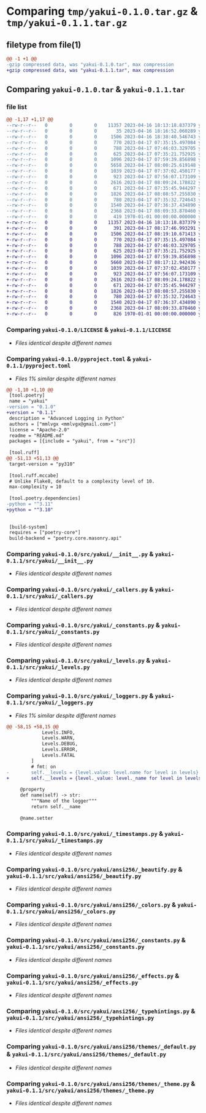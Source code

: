 # Comparing `tmp/yakui-0.1.0.tar.gz` & `tmp/yakui-0.1.1.tar.gz`

## filetype from file(1)

```diff
@@ -1 +1 @@
-gzip compressed data, was "yakui-0.1.0.tar", max compression
+gzip compressed data, was "yakui-0.1.1.tar", max compression
```

## Comparing `yakui-0.1.0.tar` & `yakui-0.1.1.tar`

### file list

```diff
@@ -1,17 +1,17 @@
--rw-r--r--   0        0        0    11357 2023-04-16 18:13:18.837379 yakui-0.1.0/LICENSE
--rw-r--r--   0        0        0       35 2023-04-16 18:16:52.060289 yakui-0.1.0/README.md
--rw-r--r--   0        0        0     1506 2023-04-16 18:38:40.546743 yakui-0.1.0/pyproject.toml
--rw-r--r--   0        0        0      770 2023-04-17 07:35:15.497084 yakui-0.1.0/src/yakui/__init__.py
--rw-r--r--   0        0        0      788 2023-04-17 07:46:03.329705 yakui-0.1.0/src/yakui/_callers.py
--rw-r--r--   0        0        0      625 2023-04-17 07:35:21.752925 yakui-0.1.0/src/yakui/_constants.py
--rw-r--r--   0        0        0     1096 2023-04-17 07:59:39.856898 yakui-0.1.0/src/yakui/_levels.py
--rw-r--r--   0        0        0     5658 2023-04-17 08:00:25.619148 yakui-0.1.0/src/yakui/_loggers.py
--rw-r--r--   0        0        0     1039 2023-04-17 07:37:02.450177 yakui-0.1.0/src/yakui/_timestamps.py
--rw-r--r--   0        0        0      923 2023-04-17 07:56:07.173109 yakui-0.1.0/src/yakui/ansi256/_beautify.py
--rw-r--r--   0        0        0     2616 2023-04-17 08:09:24.178822 yakui-0.1.0/src/yakui/ansi256/_colors.py
--rw-r--r--   0        0        0      671 2023-04-17 07:35:45.944297 yakui-0.1.0/src/yakui/ansi256/_constants.py
--rw-r--r--   0        0        0     1826 2023-04-17 08:08:57.255830 yakui-0.1.0/src/yakui/ansi256/_effects.py
--rw-r--r--   0        0        0      780 2023-04-17 07:35:32.724643 yakui-0.1.0/src/yakui/ansi256/_typehintings.py
--rw-r--r--   0        0        0     1540 2023-04-17 07:36:37.434890 yakui-0.1.0/src/yakui/ansi256/themes/_default.py
--rw-r--r--   0        0        0     2368 2023-04-17 08:09:33.870460 yakui-0.1.0/src/yakui/ansi256/themes/_theme.py
--rw-r--r--   0        0        0      419 1970-01-01 00:00:00.000000 yakui-0.1.0/PKG-INFO
+-rw-r--r--   0        0        0    11357 2023-04-16 18:13:18.837379 yakui-0.1.1/LICENSE
+-rw-r--r--   0        0        0      391 2023-04-17 08:17:46.993291 yakui-0.1.1/README.md
+-rw-r--r--   0        0        0     1506 2023-04-17 08:19:10.671413 yakui-0.1.1/pyproject.toml
+-rw-r--r--   0        0        0      770 2023-04-17 07:35:15.497084 yakui-0.1.1/src/yakui/__init__.py
+-rw-r--r--   0        0        0      788 2023-04-17 07:46:03.329705 yakui-0.1.1/src/yakui/_callers.py
+-rw-r--r--   0        0        0      625 2023-04-17 07:35:21.752925 yakui-0.1.1/src/yakui/_constants.py
+-rw-r--r--   0        0        0     1096 2023-04-17 07:59:39.856898 yakui-0.1.1/src/yakui/_levels.py
+-rw-r--r--   0        0        0     5660 2023-04-17 08:17:12.942436 yakui-0.1.1/src/yakui/_loggers.py
+-rw-r--r--   0        0        0     1039 2023-04-17 07:37:02.450177 yakui-0.1.1/src/yakui/_timestamps.py
+-rw-r--r--   0        0        0      923 2023-04-17 07:56:07.173109 yakui-0.1.1/src/yakui/ansi256/_beautify.py
+-rw-r--r--   0        0        0     2616 2023-04-17 08:09:24.178822 yakui-0.1.1/src/yakui/ansi256/_colors.py
+-rw-r--r--   0        0        0      671 2023-04-17 07:35:45.944297 yakui-0.1.1/src/yakui/ansi256/_constants.py
+-rw-r--r--   0        0        0     1826 2023-04-17 08:08:57.255830 yakui-0.1.1/src/yakui/ansi256/_effects.py
+-rw-r--r--   0        0        0      780 2023-04-17 07:35:32.724643 yakui-0.1.1/src/yakui/ansi256/_typehintings.py
+-rw-r--r--   0        0        0     1540 2023-04-17 07:36:37.434890 yakui-0.1.1/src/yakui/ansi256/themes/_default.py
+-rw-r--r--   0        0        0     2368 2023-04-17 08:09:33.870460 yakui-0.1.1/src/yakui/ansi256/themes/_theme.py
+-rw-r--r--   0        0        0      826 1970-01-01 00:00:00.000000 yakui-0.1.1/PKG-INFO
```

### Comparing `yakui-0.1.0/LICENSE` & `yakui-0.1.1/LICENSE`

 * *Files identical despite different names*

### Comparing `yakui-0.1.0/pyproject.toml` & `yakui-0.1.1/pyproject.toml`

 * *Files 1% similar despite different names*

```diff
@@ -1,10 +1,10 @@
 [tool.poetry]
 name = "yakui"
-version = "0.1.0"
+version = "0.1.1"
 description = "Advanced Logging in Python"
 authors = ["mmlvgx <mmlvgx@gmail.com>"]
 license = "Apache-2.0"
 readme = "README.md"
 packages = [{include = "yakui", from = "src"}]
 
 [tool.ruff]
@@ -51,13 +51,13 @@
 target-version = "py310"
 
 [tool.ruff.mccabe]
 # Unlike Flake8, default to a complexity level of 10.
 max-complexity = 10
 
 [tool.poetry.dependencies]
-python = "^3.11"
+python = "^3.10"
 
 
 [build-system]
 requires = ["poetry-core"]
 build-backend = "poetry.core.masonry.api"
```

### Comparing `yakui-0.1.0/src/yakui/__init__.py` & `yakui-0.1.1/src/yakui/__init__.py`

 * *Files identical despite different names*

### Comparing `yakui-0.1.0/src/yakui/_callers.py` & `yakui-0.1.1/src/yakui/_callers.py`

 * *Files identical despite different names*

### Comparing `yakui-0.1.0/src/yakui/_constants.py` & `yakui-0.1.1/src/yakui/_constants.py`

 * *Files identical despite different names*

### Comparing `yakui-0.1.0/src/yakui/_levels.py` & `yakui-0.1.1/src/yakui/_levels.py`

 * *Files identical despite different names*

### Comparing `yakui-0.1.0/src/yakui/_loggers.py` & `yakui-0.1.1/src/yakui/_loggers.py`

 * *Files 1% similar despite different names*

```diff
@@ -58,15 +58,15 @@
             Levels.INFO,
             Levels.WARN,
             Levels.DEBUG,
             Levels.ERROR,
             Levels.FATAL
         ]
         # fmt: on
-        self.__levels = {level.value: level.name for level in levels}
+        self.__levels = {level._value: level._name for level in levels}
 
     @property
     def name(self) -> str:
         """Name of the logger"""
         return self.__name
 
     @name.setter
```

### Comparing `yakui-0.1.0/src/yakui/_timestamps.py` & `yakui-0.1.1/src/yakui/_timestamps.py`

 * *Files identical despite different names*

### Comparing `yakui-0.1.0/src/yakui/ansi256/_beautify.py` & `yakui-0.1.1/src/yakui/ansi256/_beautify.py`

 * *Files identical despite different names*

### Comparing `yakui-0.1.0/src/yakui/ansi256/_colors.py` & `yakui-0.1.1/src/yakui/ansi256/_colors.py`

 * *Files identical despite different names*

### Comparing `yakui-0.1.0/src/yakui/ansi256/_constants.py` & `yakui-0.1.1/src/yakui/ansi256/_constants.py`

 * *Files identical despite different names*

### Comparing `yakui-0.1.0/src/yakui/ansi256/_effects.py` & `yakui-0.1.1/src/yakui/ansi256/_effects.py`

 * *Files identical despite different names*

### Comparing `yakui-0.1.0/src/yakui/ansi256/_typehintings.py` & `yakui-0.1.1/src/yakui/ansi256/_typehintings.py`

 * *Files identical despite different names*

### Comparing `yakui-0.1.0/src/yakui/ansi256/themes/_default.py` & `yakui-0.1.1/src/yakui/ansi256/themes/_default.py`

 * *Files identical despite different names*

### Comparing `yakui-0.1.0/src/yakui/ansi256/themes/_theme.py` & `yakui-0.1.1/src/yakui/ansi256/themes/_theme.py`

 * *Files identical despite different names*

